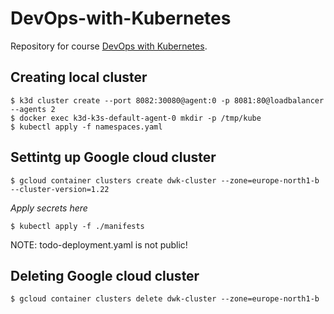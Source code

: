 # DevOps-with-Kubernetes

Repository for course [DevOps with Kubernetes](https://devopswithkubernetes.com/).

## Creating local cluster

```
$ k3d cluster create --port 8082:30080@agent:0 -p 8081:80@loadbalancer --agents 2
$ docker exec k3d-k3s-default-agent-0 mkdir -p /tmp/kube
$ kubectl apply -f namespaces.yaml
```

## Settintg up Google cloud cluster

```
$ gcloud container clusters create dwk-cluster --zone=europe-north1-b --cluster-version=1.22
```

*Apply secrets here*

```
$ kubectl apply -f ./manifests
```

NOTE: todo-deployment.yaml is not public!

## Deleting Google cloud cluster

```
$ gcloud container clusters delete dwk-cluster --zone=europe-north1-b
```
